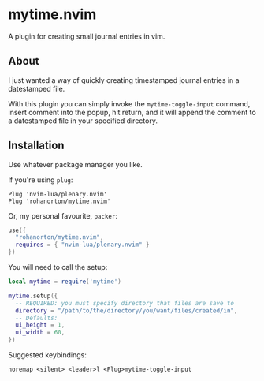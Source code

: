# mytime.nvim

A plugin for creating small journal entries in vim.

## About

I just wanted a way of quickly creating timestamped journal entries in a
datestamped file.

With this plugin you can simply invoke the `mytime-toggle-input` command,
insert comment into the popup, hit return, and it will append the comment
to a datestamped file in your specified directory.

## Installation

Use whatever package manager you like.

If you're using `plug`:

```vim
Plug 'nvim-lua/plenary.nvim'
Plug 'rohanorton/mytime.nvim'
```

Or, my personal favourite, `packer`:

```lua
use({
  "rohanorton/mytime.nvim",
  requires = { "nvim-lua/plenary.nvim" }
})
```

You will need to call the setup:

```lua
local mytime = require('mytime')

mytime.setup({
  -- REQUIRED: you must specify directory that files are save to
  directory = "/path/to/the/directory/you/want/files/created/in", 
  -- Defaults:
  ui_height = 1,
  ui_width = 60,
})
```

Suggested keybindings:

```vim
noremap <silent> <leader>l <Plug>mytime-toggle-input
```
